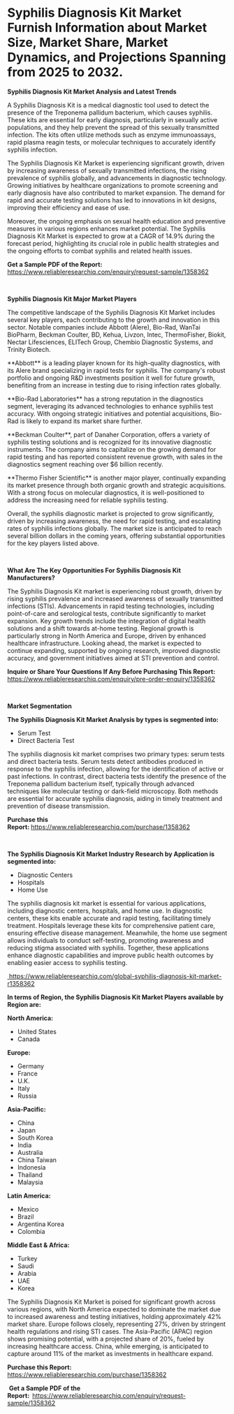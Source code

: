 <p><h1>Syphilis Diagnosis Kit Market Furnish Information about Market Size, Market Share, Market Dynamics, and Projections Spanning from 2025 to 2032.</h1></p><p><strong>Syphilis Diagnosis Kit Market Analysis and Latest Trends</strong></p>
<p><p>A Syphilis Diagnosis Kit is a medical diagnostic tool used to detect the presence of the Treponema pallidum bacterium, which causes syphilis. These kits are essential for early diagnosis, particularly in sexually active populations, and they help prevent the spread of this sexually transmitted infection. The kits often utilize methods such as enzyme immunoassays, rapid plasma reagin tests, or molecular techniques to accurately identify syphilis infection.</p><p>The Syphilis Diagnosis Kit Market is experiencing significant growth, driven by increasing awareness of sexually transmitted infections, the rising prevalence of syphilis globally, and advancements in diagnostic technology. Growing initiatives by healthcare organizations to promote screening and early diagnosis have also contributed to market expansion. The demand for rapid and accurate testing solutions has led to innovations in kit designs, improving their efficiency and ease of use.</p><p>Moreover, the ongoing emphasis on sexual health education and preventive measures in various regions enhances market potential. The Syphilis Diagnosis Kit Market is expected to grow at a CAGR of 14.9% during the forecast period, highlighting its crucial role in public health strategies and the ongoing efforts to combat syphilis and related health issues.</p></p>
<p><strong>Get a Sample PDF of the Report:&nbsp;</strong> <a href="https://www.reliableresearchiq.com/enquiry/request-sample/1358362?utm_campaign=99&utm_medium=2&utm_source=Github&utm_content=ia&utm_term=14042025&utm_id=syphilis-diagnosis-kit">https://www.reliableresearchiq.com/enquiry/request-sample/1358362</a></p>
<p>&nbsp;</p>
<p><strong>Syphilis Diagnosis Kit Major Market Players</strong></p>
<p><p>The competitive landscape of the Syphilis Diagnosis Kit Market includes several key players, each contributing to the growth and innovation in this sector. Notable companies include Abbott (Alere), Bio-Rad, WanTai BioPharm, Beckman Coulter, BD, Kehua, Livzon, Intec, ThermoFisher, Biokit, Nectar Lifesciences, ELITech Group, Chembio Diagnostic Systems, and Trinity Biotech.</p><p>**Abbott** is a leading player known for its high-quality diagnostics, with its Alere brand specializing in rapid tests for syphilis. The company's robust portfolio and ongoing R&D investments position it well for future growth, benefiting from an increase in testing due to rising infection rates globally.</p><p>**Bio-Rad Laboratories** has a strong reputation in the diagnostics segment, leveraging its advanced technologies to enhance syphilis test accuracy. With ongoing strategic initiatives and potential acquisitions, Bio-Rad is likely to expand its market share further.</p><p>**Beckman Coulter**, part of Danaher Corporation, offers a variety of syphilis testing solutions and is recognized for its innovative diagnostic instruments. The company aims to capitalize on the growing demand for rapid testing and has reported consistent revenue growth, with sales in the diagnostics segment reaching over $6 billion recently.</p><p>**Thermo Fisher Scientific** is another major player, continually expanding its market presence through both organic growth and strategic acquisitions. With a strong focus on molecular diagnostics, it is well-positioned to address the increasing need for reliable syphilis testing.</p><p>Overall, the syphilis diagnostic market is projected to grow significantly, driven by increasing awareness, the need for rapid testing, and escalating rates of syphilis infections globally. The market size is anticipated to reach several billion dollars in the coming years, offering substantial opportunities for the key players listed above.</p></p>
<p>&nbsp;</p>
<p><strong>What Are The Key Opportunities For Syphilis Diagnosis Kit Manufacturers?</strong></p>
<p><p>The Syphilis Diagnosis Kit market is experiencing robust growth, driven by rising syphilis prevalence and increased awareness of sexually transmitted infections (STIs). Advancements in rapid testing technologies, including point-of-care and serological tests, contribute significantly to market expansion. Key growth trends include the integration of digital health solutions and a shift towards at-home testing. Regional growth is particularly strong in North America and Europe, driven by enhanced healthcare infrastructure. Looking ahead, the market is expected to continue expanding, supported by ongoing research, improved diagnostic accuracy, and government initiatives aimed at STI prevention and control.</p></p>
<p><strong>Inquire or Share Your Questions If Any Before Purchasing This Report:</strong> <a href="https://www.reliableresearchiq.com/enquiry/pre-order-enquiry/1358362?utm_campaign=99&utm_medium=2&utm_source=Github&utm_content=ia&utm_term=14042025&utm_id=syphilis-diagnosis-kit">https://www.reliableresearchiq.com/enquiry/pre-order-enquiry/1358362</a></p>
<p>&nbsp;</p>
<p><strong>Market Segmentation</strong></p>
<p><strong>The Syphilis Diagnosis Kit Market Analysis by types is segmented into:</strong></p>
<p><ul><li>Serum Test</li><li>Direct Bacteria Test</li></ul></p>
<p><p>The syphilis diagnosis kit market comprises two primary types: serum tests and direct bacteria tests. Serum tests detect antibodies produced in response to the syphilis infection, allowing for the identification of active or past infections. In contrast, direct bacteria tests identify the presence of the Treponema pallidum bacterium itself, typically through advanced techniques like molecular testing or dark-field microscopy. Both methods are essential for accurate syphilis diagnosis, aiding in timely treatment and prevention of disease transmission.</p></p>
<p><strong>Purchase this Report:&nbsp;</strong><a href="https://www.reliableresearchiq.com/purchase/1358362?utm_campaign=99&utm_medium=2&utm_source=Github&utm_content=ia&utm_term=14042025&utm_id=syphilis-diagnosis-kit">https://www.reliableresearchiq.com/purchase/1358362</a></p>
<p>&nbsp;</p>
<p><strong>The Syphilis Diagnosis Kit Market Industry Research by Application is segmented into:</strong></p>
<p><ul><li>Diagnostic Centers</li><li>Hospitals</li><li>Home Use</li></ul></p>
<p><p>The syphilis diagnosis kit market is essential for various applications, including diagnostic centers, hospitals, and home use. In diagnostic centers, these kits enable accurate and rapid testing, facilitating timely treatment. Hospitals leverage these kits for comprehensive patient care, ensuring effective disease management. Meanwhile, the home use segment allows individuals to conduct self-testing, promoting awareness and reducing stigma associated with syphilis. Together, these applications enhance diagnostic capabilities and improve public health outcomes by enabling easier access to syphilis testing.</p></p>
<p><a href="https://www.reliableresearchiq.com/global-syphilis-diagnosis-kit-market-r1358362?utm_campaign=99&utm_medium=2&utm_source=Github&utm_content=ia&utm_term=14042025&utm_id=syphilis-diagnosis-kit">&nbsp;https://www.reliableresearchiq.com/global-syphilis-diagnosis-kit-market-r1358362</a></p>
<p><strong>In terms of Region, the Syphilis Diagnosis Kit Market Players available by Region are:</strong></p>
<p>
    <p> <strong> North America: </strong>
        <ul>
            <li>United States</li>
            <li>Canada</li>
        </ul>
        </p> 
    <p> <strong> Europe: </strong>
        <ul>
            <li>Germany</li>
            <li>France</li>
            <li>U.K.</li>
            <li>Italy</li>
            <li>Russia</li>
        </ul>
        </p> 
    <p> <strong> Asia-Pacific: </strong>
        <ul>
            <li>China</li>
            <li>Japan</li>
            <li>South Korea</li>
            <li>India</li>
            <li>Australia</li>
            <li>China Taiwan</li>
            <li>Indonesia</li>
            <li>Thailand</li>
            <li>Malaysia</li>
        </ul>
        </p> 
    <p> <strong> Latin America: </strong>
        <ul>
            <li>Mexico</li>
            <li>Brazil</li>
            <li>Argentina Korea</li>
            <li>Colombia</li>
        </ul>
        </p> 
    <p> <strong> Middle East & Africa: </strong>
        <ul>
            <li>Turkey</li>
            <li>Saudi</li>
            <li>Arabia</li>
            <li>UAE</li>
            <li>Korea</li>
        </ul>
    </p>
    </p>
<p><p>The Syphilis Diagnosis Kit Market is poised for significant growth across various regions, with North America expected to dominate the market due to increased awareness and testing initiatives, holding approximately 42% market share. Europe follows closely, representing 27%, driven by stringent health regulations and rising STI cases. The Asia-Pacific (APAC) region shows promising potential, with a projected share of 20%, fueled by increasing healthcare access. China, while emerging, is anticipated to capture around 11% of the market as investments in healthcare expand.</p></p>
<p><strong>Purchase this Report: </strong><a href="https://www.reliableresearchiq.com/purchase/1358362?utm_campaign=99&utm_medium=2&utm_source=Github&utm_content=ia&utm_term=14042025&utm_id=syphilis-diagnosis-kit">https://www.reliableresearchiq.com/purchase/1358362</a></p>
<p>&nbsp;<strong>Get a Sample PDF of the Report:&nbsp;&nbsp;</strong><a href="https://www.reliableresearchiq.com/enquiry/request-sample/1358362?utm_campaign=99&utm_medium=2&utm_source=Github&utm_content=ia&utm_term=14042025&utm_id=syphilis-diagnosis-kit">https://www.reliableresearchiq.com/enquiry/request-sample/1358362</a></p>
<p><strong></strong></p>
<p><p></p><p></p><p></p></p>